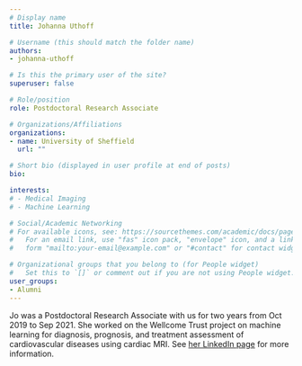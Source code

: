 ```yaml
---
# Display name
title: Johanna Uthoff

# Username (this should match the folder name)
authors:
- johanna-uthoff

# Is this the primary user of the site?
superuser: false

# Role/position
role: Postdoctoral Research Associate

# Organizations/Affiliations
organizations:
- name: University of Sheffield
  url: ""

# Short bio (displayed in user profile at end of posts)
bio: 

interests:
# - Medical Imaging
# - Machine Learning

# Social/Academic Networking
# For available icons, see: https://sourcethemes.com/academic/docs/page-builder/#icons
#   For an email link, use "fas" icon pack, "envelope" icon, and a link in the
#   form "mailto:your-email@example.com" or "#contact" for contact widget.

# Organizational groups that you belong to (for People widget)
#   Set this to `[]` or comment out if you are not using People widget.
user_groups:
- Alumni
---
```


Jo was a Postdoctoral Research Associate with us for two years from Oct 2019 to Sep 2021. She worked on the Wellcome Trust project on machine learning for diagnosis, prognosis, and treatment assessment of cardiovascular diseases using cardiac MRI. See [her LinkedIn page](https://www.linkedin.com/in/johanna-uthoff/?originalSubdomain=uk) for more information.

